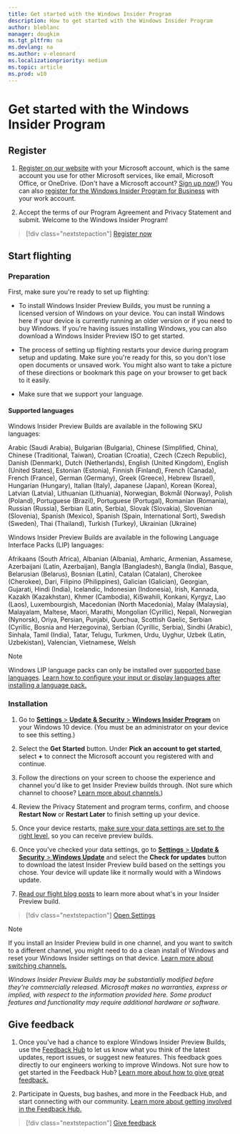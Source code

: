 ```yaml
---
title: Get started with the Windows Insider Program
description: How to get started with the Windows Insider Program
author: bleblanc
manager: dougkim
ms.tgt_pltfrm: na
ms.devlang: na
ms.author: v-eleonard
ms.localizationpriority: medium
ms.topic: article
ms.prod: w10
---
```


# Get started with the Windows Insider Program

## Register
1. [Register on our website](https://insider.windows.com/register) with your Microsoft account, which is the same account you use for other Microsoft services, like email, Microsoft Office, or OneDrive. (Don't have a Microsoft account? [Sign up now!](https://account.microsoft.com/account)) You can also [register for the Windows Insider Program for Business](./business/register.md) with your work account.

2. Accept the terms of our Program Agreement and Privacy Statement and submit. Welcome to the Windows Insider Program!

> [!div class="nextstepaction"]
> [Register now](https://insider.windows.com/register)

## Start flighting

### Preparation

First, make sure you're ready to set up flighting:

- To install Windows Insider Preview Builds, you must be running a licensed version of Windows on your device. You can install Windows here if your device is currently running an older version or if you need to buy Windows. If you're having issues installing Windows, you can also download a Windows Insider Preview ISO to get started.

- The process of setting up flighting restarts your device during program setup and updating. Make sure you're ready for this, so you don't lose open documents or unsaved work. You might also want to take a picture of these directions or bookmark this page on your browser to get back to it easily.

- Make sure that we support your language.

#### Supported languages

Windows Insider Preview Builds are available in the following SKU languages:

Arabic (Saudi Arabia), Bulgarian (Bulgaria), Chinese (Simplified, China), Chinese (Traditional, Taiwan), Croatian (Croatia), Czech (Czech Republic), Danish (Denmark), Dutch (Netherlands), English (United Kingdom), English (United States), Estonian (Estonia), Finnish (Finland), French (Canada), French (France), German (Germany), Greek (Greece), Hebrew (Israel), Hungarian (Hungary), Italian (Italy), Japanese (Japan), Korean (Korea), Latvian (Latvia), Lithuanian (Lithuania), Norwegian, Bokmål (Norway), Polish (Poland), Portuguese (Brazil), Portuguese (Portugal), Romanian (Romania), Russian (Russia), Serbian (Latin, Serbia), Slovak (Slovakia), Slovenian (Slovenia), Spanish (Mexico), Spanish (Spain, International Sort), Swedish (Sweden), Thai (Thailand), Turkish (Turkey), Ukrainian (Ukraine)

Windows Insider Preview Builds are available in the following Language Interface Packs (LIP) languages:

Afrikaans (South Africa), Albanian (Albania), Amharic, Armenian, Assamese, Azerbaijani (Latin, Azerbaijan), Bangla (Bangladesh), Bangla (India), Basque, Belarusian (Belarus), Bosnian (Latin), Catalan (Catalan), Cherokee (Cherokee), Dari, Filipino (Philippines), Galician (Galician), Georgian, Gujarati, Hindi (India), Icelandic, Indonesian (Indonesia), Irish, Kannada, Kazakh (Kazakhstan), Khmer (Cambodia), KiSwahili, Konkani, Kyrgyz, Lao (Laos), Luxembourgish, Macedonian (North Macedonia), Malay (Malaysia), Malayalam, Maltese, Maori, Marathi, Mongolian (Cyrillic), Nepali, Norwegian (Nynorsk), Oriya, Persian, Punjabi, Quechua, Scottish Gaelic, Serbian (Cyrillic, Bosnia and Herzegovina), Serbian (Cyrillic, Serbia), Sindhi (Arabic), Sinhala, Tamil (India), Tatar, Telugu, Turkmen, Urdu, Uyghur, Uzbek (Latin, Uzbekistan), Valencian, Vietnamese, Welsh

> [!NOTE] 
> Windows LIP language packs can only be installed over [supported base languages](https://support.microsoft.com/help/14236). [Learn how to configure your input or display languages after installing a language pack.](https://support.microsoft.com/help/4027670/windows-10-add-and-switch-input-and-display-language-preferences)

### Installation

1. Go to [**Settings** > **Update & Security** > **Windows Insider Program**](https://aka.ms/WIPSettings) on your Windows 10 device. (You must be an administrator on your device to see this setting.)

2. Select the **Get Started** button. Under **Pick an account to get started**, select **+** to connect the Microsoft account you registered with and continue.

3. Follow the directions on your screen to choose the experience and channel you'd like to get Insider Preview builds through. (Not sure which channel to choose? [Learn more about channels.](./flighting.md))

4. Review the Privacy Statement and program terms, confirm, and choose **Restart Now** or **Restart Later** to finish setting up your device.

5. Once your device restarts, [make sure your data settings are set to the right level](./data-settings.md), so you can receive preview builds.

6. Once you've checked your data settings, go to [**Settings** > **Update & Security** > **Windows Update**](https://aka.ms/WIPWindowsUpdate) and select the **Check for updates** button to download the latest Insider Preview build based on the settings you chose. Your device will update like it normally would with a Windows update.

7. [Read our flight blog posts](https://blogs.windows.com/windows-insider/) to learn more about what's in your Insider Preview build.

> [!div class="nextstepaction"]
> [Open Settings](https://aka.ms/WIPSettings)

> [!NOTE] 
> If you install an Insider Preview build in one channel, and you want to switch to a different channel, you might need to do a clean install of Windows and reset your Windows Insider settings on that device. [Learn more about switching channels.](./flighting.md#switching-between-channels)

*Windows Insider Preview Builds may be substantially modified before they're commercially released. Microsoft makes no warranties, express or implied, with respect to the information provided here. Some product features and functionality may require additional hardware or software.*

## Give feedback

1. Once you've had a chance to explore Windows Insider Preview Builds, use the [Feedback Hub](https://aka.ms/WIPFeedbackHub) to let us know what you think of the latest updates, report issues, or suggest new features. This feedback goes directly to our engineers working to improve Windows. Not sure how to get started in the Feedback Hub? [Learn more about how to give great feedback.](./feedback.md)

2. Participate in Quests, bug bashes, and more in the Feedback Hub, and start connecting with our community. [Learn more about getting involved in the Feedback Hub.](./feedback.md)

> [!div class="nextstepaction"]
> [Give feedback](https://aka.ms/WIPFeedbackHub)
